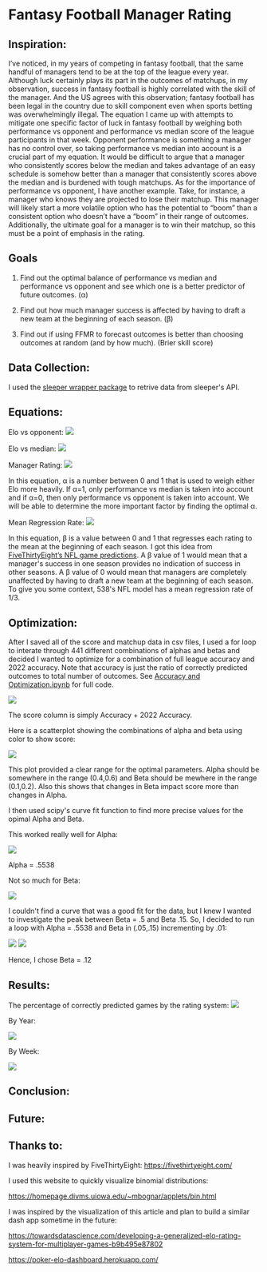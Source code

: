 # Fantasy Football Manager Rating

## Inspiration:
I’ve noticed, in my years of competing in fantasy football, that the same handful of managers tend to be at the top of the league every year. Although luck certainly plays its part in the outcomes of matchups, in my observation, success in fantasy football is highly correlated with the skill of the manager. And the US agrees with this observation; fantasy football has been legal in the country due to skill component even when sports betting was overwhelmingly illegal. The equation I came up with attempts to mitigate one specific factor of luck in fantasy football by weighing both performance vs opponent and performance vs median score of the league participants in that week. Opponent performance is something a manager has no control over, so taking performance vs median into account is a crucial part of my equation. It would be difficult to argue that a manager who consistently scores below the median and takes advantage of an easy schedule is somehow better than a manager that consistently scores above the median and is burdened with tough matchups. As for the importance of performance vs opponent, I have another example. Take, for instance, a manager who knows they are projected to lose their matchup. This manager will likely start a more volatile option who has the potential to “boom” than a consistent option who doesn’t have a “boom” in their range of outcomes. Additionally, the ultimate goal for a manager is to win their matchup, so this must be a point of emphasis in the rating.

## Goals
1. Find out the optimal balance of performance vs median and performance vs opponent and see which one is a better predictor of future outcomes. (α)

2. Find out how much manager success is affected by having to draft a new team at the beginning of each season. (β)

3. Find out if using FFMR to forecast outcomes is better than choosing outcomes at random (and by how much). (Brier skill score)

## Data Collection:
I used the [sleeper wrapper package](https://github.com/dtsong/sleeper-api-wrapper) to retrive data from sleeper's API. 

## Equations:
Elo vs opponent:
![](readme_images/vprime.PNG)

Elo vs median:
![](readme_images/mprime.PNG)

Manager Rating:
![](readme_images/mrating.PNG)

In this equation, α is a number between 0 and 1 that is used to weigh either Elo more heavily. If α=1, only performance vs median is taken into account and if α=0, then only performance vs opponent is taken into account. We will be able to determine the more important factor by finding the optimal α.

Mean Regression Rate:
![](readme_images/mrr.PNG)

In this equation, β is a value between 0 and 1 that regresses each rating to the mean at the beginning of each season. I got this idea from [FiveThirtyEight’s NFL game predictions](https://fivethirtyeight.com/methodology/how-our-nfl-predictions-work/). A β value of 1 would mean that a manager's success in one season provides no indication of success in other seasons. A β value of 0 would mean that managers are completely unaffected by having to draft a new team at the beginning of each season. To give you some context, 538's NFL model has a mean regression rate of 1/3.

## Optimization:

After I saved all of the score and matchup data in csv files, I used a for loop to interate through 441 different combinations of alphas and betas and decided I wanted to optimize for a combination of full league accuracy and 2022 accuracy. Note that accuracy is just the ratio of correctly predicted outcomes to total number of outcomes. See [Accuracy and Optimization.ipynb](https://github.com/JohnBolger/FFMR/blob/main/Accuracy%20and%20Optimization.ipynb) for full code.

![](readme_images/alphabeta_table.PNG)

The score column is simply Accuracy + 2022 Accuracy.

Here is a scatterplot showing the combinations of alpha and beta using color to show score:

![](readme_images/alphabeta_scatter1.png)

This plot provided a clear range for the optimal parameters. Alpha should be somewhere in the range (0.4,0.6) and Beta should be mewhere in the range (0.1,0.2). Also this shows that changes in Beta impact score more than changes in Alpha.

I then used scipy's curve fit function to find more precise values for the opimal Alpha and Beta.

This worked really well for Alpha:

![](readme_images/alpha_plot.png)

Alpha = .5538

Not so much for Beta:

![](readme_images/beta_plot.png)

I couldn't find a curve that was a good fit for the data, but I knew I wanted to investigate the peak between Beta = .5 and Beta .15. So, I decided to run a loop with Alpha = .5538 and Beta in (.05,.15) incrementing by .01:

![](readme_images/beta_opt.PNG)
![](readme_images/beta_opt2.PNG)

Hence, I chose Beta = .12

## Results:
The percentage of correctly predicted games by the rating system:
![](readme_images/opt_pred_perc.PNG)

By Year:

![](readme_images/perc_by_year.PNG)

By Week:

![](readme_images/perc_by_week.PNG)

 
## Conclusion:



## Future:


## Thanks to:
I was heavily inspired by FiveThirtyEight:
https://fivethirtyeight.com/ 

I used this website to quickly visualize binomial distributions:

https://homepage.divms.uiowa.edu/~mbognar/applets/bin.html 

I was inspired by the visualization of this article and plan to build a similar dash app sometime in the future:

https://towardsdatascience.com/developing-a-generalized-elo-rating-system-for-multiplayer-games-b9b495e87802 

https://poker-elo-dashboard.herokuapp.com/ 
